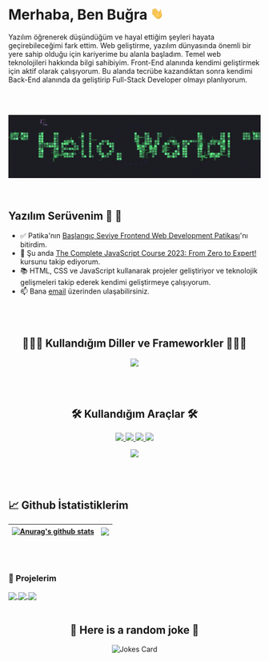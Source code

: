 # Merhaba, Ben Buğra <img src="https://raw.githubusercontent.com/ABSphreak/ABSphreak/master/gifs/Hi.gif" height="25px" width="auto">

Yazılım öğrenerek düşündüğüm ve hayal ettiğim şeyleri hayata geçirebileceğimi fark ettim. Web geliştirme, yazılım dünyasında önemli bir yere sahip olduğu için kariyerime bu alanla başladım. Temel web teknolojileri hakkında bilgi sahibiyim. Front-End alanında kendimi geliştirmek için aktif olarak çalışıyorum. Bu alanda tecrübe kazandıktan sonra kendimi Back-End alanında da geliştirip Full-Stack Developer olmayı planlıyorum.

<br /><br />

<p align="center">
<img src="hello world.gif" />
</p>

<!-- hello world gif'inin şu projeden yararlanarak ve Tolgadan yardım alarak daha iyi, güzel, etkileyici bir halini; daha da önemlisi kendi elinle, emeğinle yaptığın bir halini kendim yapacağım! noted
https://github.com/robertcoopercode/animated-grid-lines -->

<br />

## Yazılım Serüvenim 🧠 💪

- ✅ Patika'nın [Başlangıç Seviye Frontend Web Development Patikası](https://academy.patika.dev/paths/baslangic-seviye-frontend-web-development-patikasi)'nı bitirdim.
- 🌱 Şu anda [The Complete JavaScript Course 2023: From Zero to Expert!](https://www.udemy.com/course/the-complete-javascript-course/) kursunu takip ediyorum.
- 📚 HTML, CSS ve JavaScript kullanarak projeler geliştiriyor ve teknolojik gelişmeleri takip ederek kendimi geliştirmeye çalışıyorum.
- 📫 Bana [email](bugrabasbostanci143@gmail.com) üzerinden ulaşabilirsiniz.

<br />
<br />

<h2 align="center">👩🏾‍💻 Kullandığım Diller ve Frameworkler 👩🏾‍💻</h2>

<p align="center">
  <a href="https://skillicons.dev">
    <img src="https://skillicons.dev/icons?i=html,css,bootstrap,js&theme=dark" />
  </a>
</p>

<br />
<br />

<h2 align="center">🛠️ Kullandığım Araçlar 🛠️</h2>

<p align="center">
  <a href="https://img.shields.io/badge">
    <img src="https://img.shields.io/badge/chatGPT-74aa9c?style=for-the-badge&logo=openai&logoColor=white" />
  </a>
  <a href="https://img.shields.io/badge">
    <img src="https://img.shields.io/badge/Canva-%2300C4CC.svg?style=for-the-badge&logo=Canva&logoColor=white" />
  </a>
  <a href="https://img.shields.io/badge">
    <img src="https://img.shields.io/badge/Dribbble-EA4C89?style=for-the-badge&logo=dribbble&logoColor=white" />
  </a>
  <a href="https://img.shields.io/badge">
    <img src="https://img.shields.io/badge/Freecodecamp-%23123.svg?&style=for-the-badge&logo=freecodecamp&logoColor=green" />
  </a>
</p>

<!-- ![ChatGPT](https://img.shields.io/badge/chatGPT-74aa9c?style=for-the-badge&logo=openai&logoColor=white)
![Canva](https://img.shields.io/badge/Canva-%2300C4CC.svg?style=for-the-badge&logo=Canva&logoColor=white)
![Dribbble](https://img.shields.io/badge/Dribbble-EA4C89?style=for-the-badge&logo=dribbble&logoColor=white)
![FreeCodeCamp](https://img.shields.io/badge/Freecodecamp-%23123.svg?&style=for-the-badge&logo=freecodecamp&logoColor=green) -->
<!-- [![My Skills](https://skillicons.dev/icons?i=codepen,discord,figma,git,github,md,ps,stackoverflow,vscode)](https://skillicons.dev) -->
<p align="center">
  <a href="https://skillicons.dev">
    <img src="https://skillicons.dev/icons?i=codepen,discord,figma,git,github,md,ps,stackoverflow,vscode" />
  </a>
</p>

<br />
<br />

<h2 align="left">📈 Github İstatistiklerim</h2>

| <a href="https://github.com/anuraghazra/github-readme-stats"><img align="center"  src="https://github-readme-stats.vercel.app/api?username=bugrabasbostanci&show_icons=true&include_all_commits=true&theme=tokyonight&hide_border=true" alt="Anurag's github stats" /></a> | <a href="https://github.com/anuraghazra/github-readme-stats"><img align="center" src="https://github-readme-stats.vercel.app/api/top-langs/?username=bugrabasbostanci&layout=compact&theme=tokyonight&hide_border=true" /></a> |
| -------------------------------------------------------------------------------------------------------------------------------------------------------------------------------------------------------------------------------------------------------------------------- | ------------------------------------------------------------------------------------------------------------------------------------------------------------------------------------------------------------------------------ |

<br />
<br />

<h3 align="left">🚀 Projelerim </h3>

<a href="https://github.com/bugrabasbostanci/JavaScript-Odev02">
  <img align="center"  src="https://github-readme-stats.vercel.app/api/pin/?username=bugrabasbostanci&repo=JavaScript-Odev02&theme=tokyonight" />
</a>
<a href="https://github.com/bugrabasbostanci/MediumClone-bootstrap">
  <img align="center"  src="https://github-readme-stats.vercel.app/api/pin/?username=bugrabasbostanci&repo=MediumClone-bootstrap&theme=tokyonight" />
</a>
<a href="https://github.com/deneme11122/moviebox">
<img align="center"  src="https://github-readme-stats.vercel.app/api/pin/?username=deneme11122&repo=moviebox&theme=tokyonight" />
</a>

<br />
<br />

<h2 align="center">🤣 Here is a random joke 🤣</h2>

<p align="center">
<img src="https://readme-jokes.vercel.app/api?&theme=tokyonight" alt="Jokes Card" />
</p>

<!-- kodlarım kusursuz , ben değil -->
<!-- benim hatam değil, kodumun hatası -->

<br />
<br />
